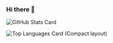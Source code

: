 ### Hi there 👋

<!--
**0x0c/0x0c** is a ✨ _special_ ✨ repository because its `README.md` (this file) appears on your GitHub profile.

Here are some ideas to get you started:

- 🔭 I’m currently working on ...
- 🌱 I’m currently learning ...
- 👯 I’m looking to collaborate on ...
- 🤔 I’m looking for help with ...
- 💬 Ask me about ...
- 📫 How to reach me: ...
- 😄 Pronouns: ...
- ⚡ Fun fact: ...
-->

![GitHub Stats Card](https://github-readme-stats.vercel.app/api?username=0x0c&show_icons=true&count_private=true)

![Top Languages Card (Compact layout)](https://github-readme-stats.vercel.app/api/top-langs/?username=0x0c&layout=compact&show_icons=true&count_private=true)
